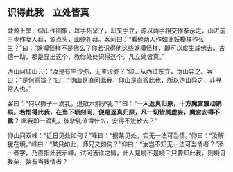 ## 识得此我　立处皆真

耽源上堂，仰山作圆象，以手拓呈了，却叉手立，源以两手相交作拳示之，山进前三步作女人拜，源点头，山便礼拜。客问曰：“看他两人作如此妖模样作么生？”曰：“妖模怪样不是佛么？你若识得他这些妖模怪样，即可以度生成佛去。古德一动，都是显出这个，教你处处识得这个，凡立处皆真。”

沩山问仰山云：“汝是有主沙弥，无主沙弥？”仰山从西过东立，沩山异之。客曰：“是何意旨？”曰：“沩山是直问此我，仰山是直答此我，所以沩山异之，非寻常人也。”

客曰：“何以狮子一滴乳，迸散六斛驴乳？”曰：“__一人返真归原，十方魔宫震动销殒。若悟得此我，在当下顷刻间，便是返真归原，凡一切皆属虚妄，魔宫安得不震？__ 此我即一滴乳，彼驴乳值得什么，安得不迸散去？”

仰山问双峰：“近日见处如何？”峰曰：“据某见处，实无一法可当情。”仰曰：“汝解犹在境。”峰曰：“某只如此，师兄又如何？”仰曰：“汝岂不知无一法可当情者？”添一者字，乃直指此我示峰。试问当谁之情，此人是境不是境？只要知此我，则境自我矣，孰有当我情者？
